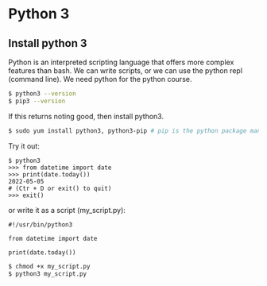 # Python 3
## Install python 3
Python is an interpreted scripting language that offers more complex features than bash.
We can write scripts, or we can use the python repl (command line).
We need python for the python course.
```bash
$ python3 --version
$ pip3 --version
```
If this returns noting good, then install python3.
```bash
$ sudo yum install python3, python3-pip # pip is the python package manager, with it we can get python packages from the internet
```
Try it out:
```python3
$ python3
>>> from datetime import date
>>> print(date.today())
2022-05-05
# (Ctr + D or exit() to quit)
>>> exit()
```
or write it as a script (my_script.py):
```python3
#!/usr/bin/python3

from datetime import date

print(date.today())
```
```bash
$ chmod +x my_script.py
$ python3 my_script.py
```